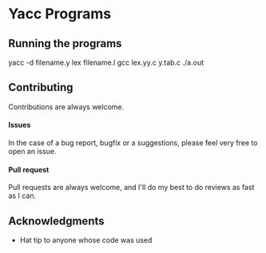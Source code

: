 # Yacc Programs

## Running the programs

yacc -d filename.y
lex filename.l
gcc lex.yy.c y.tab.c
./a.out

## Contributing
Contributions are always welcome.

#### Issues
In the case of a bug report, bugfix or a suggestions, please feel very free to open an issue.

#### Pull request
Pull requests are always welcome, and I'll do my best to do reviews as fast as I can.

## Acknowledgments

* Hat tip to anyone whose code was used
